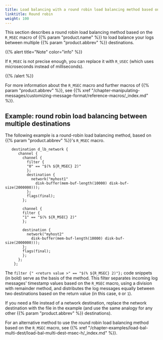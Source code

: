 ```yaml
---
title: Load balancing with a round robin load balancing method based on the R_MSEC macro of syslog-ng OSE
linktitle: Round robin
weight: 100
---
```

<!-- DISCLAIMER: This file is based on the syslog-ng Open Source Edition documentation https://github.com/balabit/syslog-ng-ose-guides/commit/2f4a52ee61d1ea9ad27cb4f3168b95408fddfdf2 and is used under the terms of The syslog-ng Open Source Edition Documentation License. The file has been modified by Axoflow. -->

This section describes a round robin load balancing method based on the `R_MSEC` macro of {{% param "product.name" %}} to load balance your logs between multiple {{% param "product.abbrev" %}} destinations.

{{% alert title="Note" color="info" %}}

If `R_MSEC` is not precise enough, you can replace it with `R_USEC` (which uses microseconds instead of milliseconds).

{{% /alert %}}

For more information about the `R_MSEC` macro and further macros of {{% param "product.abbrev" %}}, see {{% xref "/chapter-manipulating-messages/customizing-message-format/reference-macros/_index.md" %}}.


## Example: round robin load balancing between multiple destinations

The following example is a round-robin load balancing method, based on {{% param "product.abbrev" %}}'s `R_MSEC` macro.

```shell
   destination d_lb_network { 
      channel { 
        channel { 
          filter { 
          "0" == "$(% ${R_MSEC} 2)" 
          }; 
          destination { 
            network("myhost1" 
              disk-buffer(mem-buf-length(10000) disk-buf-size(2000000))); 
          }; 
          flags(final); 
        }; 
     
        channel { 
        filter { 
        "1" == "$(% ${R_MSEC} 2)" 
        }; 
    
        destination { 
          network("myhost2" 
            disk-buffer(mem-buf-length(10000) disk-buf-size(2000000))); 
        }; 
        flags(final); 
        }; 
      }; 
    }; 
```

The `filter {" <return value >" == "$(% ${R_MSEC} 2)"};` code snippets (in bold) serve as the basis of the method. This filter separates incoming log messages' timestamp values based on the `R_MSEC` macro, using a division with remainder method, and distributes the log messages equally between two destinations based on the return value (in this case, `0` or `1`).


If you need a file instead of a network destination, replace the network destination with the file in the example (and use the same analogy for any other {{% param "product.abbrev" %}} destinations).

For an alternative method to use the round robin load balancing method based on the `R_MSEC` macro, see {{% xref "/chapter-examples/load-bal-multi-dest/load-bal-multi-dest-msec-h/_index.md" %}}.

